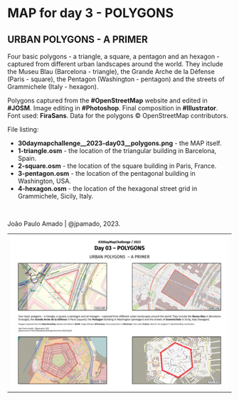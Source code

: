 <h1>MAP for day 3 - POLYGONS</h1>
<h2>URBAN POLYGONS - A PRIMER</h2> 
<p>Four basic polygons - a triangle, a square, a pentagon and an hexagon - captured from different urban landscapes around the world. They include the Museu Blau (Barcelona - triangle), the Grande Arche de la Défense (Paris - square), the Pentagon (Washington - pentagon) and the streets of Grammichele (Italy - hexagon).</p>
<p>Polygons captured from the <b>#OpenStreetMap</b> website and edited in <b>#JOSM</b>. Image editing in <b>#Photoshop</b>. Final composition in <b>#Illustrator</b>. Font used: <b>FiraSans</b>. Data for the polygons © OpenStreetMap contributors.
</p>
<p>File listing:</p>
<ul>
<li><b>30daymapchallenge__2023-day03__polygons.png</b> - the MAP itself.</li>
<li><b>1-triangle.osm</b> - the location of the triangular building in Barcelona, Spain.</li>
<li><b>2-square.osm</b> - the location of the square building in Paris, France.</li>
<li><b>3-pentagon.osm</b> - the location of the pentagonal building in Washington, USA.</li>
<li><b>4-hexagon.osm</b> - the location of the hexagonal street grid in Grammichele, Sicily, Italy.</li>
</ul>
<p>&nbsp;</p>
<p>João Paulo Amado | @jpamado, 2023.</p>
<table>
<tr>
<td style="border:thin #000">
<img src="30daymapchallenge__2023-day03__polygons.png" width=auto>
</td>
</tr>
</table>
